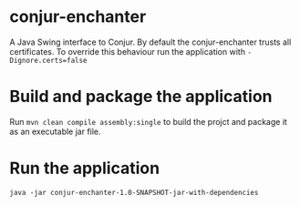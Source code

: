 # conjur-enchanter

A Java Swing interface to Conjur.
By default the conjur-enchanter trusts all certificates. 
To override this behaviour run the application with `-Dignore.certs=false`

# Build and package the application
Run `mvn clean compile assembly:single` to build the projct and package it as an executable jar file.

# Run the application
`java -jar conjur-enchanter-1.0-SNAPSHOT-jar-with-dependencies` 
